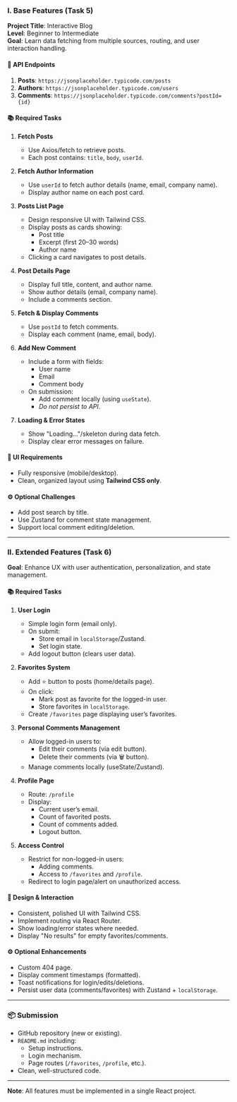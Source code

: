 ### **I. Base Features (Task 5)**

**Project Title**: Interactive Blog  
**Level**: Beginner to Intermediate  
**Goal**: Learn data fetching from multiple sources, routing, and user interaction handling.

#### 🔗 **API Endpoints**

1. **Posts**: `https://jsonplaceholder.typicode.com/posts`
2. **Authors**: `https://jsonplaceholder.typicode.com/users`
3. **Comments**: `https://jsonplaceholder.typicode.com/comments?postId={id}`

#### 📚 **Required Tasks**

1. **Fetch Posts**

   - Use Axios/fetch to retrieve posts.
   - Each post contains: `title`, `body`, `userId`.

2. **Fetch Author Information**

   - Use `userId` to fetch author details (name, email, company name).
   - Display author name on each post card.

3. **Posts List Page**

   - Design responsive UI with Tailwind CSS.
   - Display posts as cards showing:
     - Post title
     - Excerpt (first 20–30 words)
     - Author name
   - Clicking a card navigates to post details.

4. **Post Details Page**

   - Display full title, content, and author name.
   - Show author details (email, company name).
   - Include a comments section.

5. **Fetch & Display Comments**

   - Use `postId` to fetch comments.
   - Display each comment (name, email, body).

6. **Add New Comment**

   - Include a form with fields:
     - User name
     - Email
     - Comment body
   - On submission:
     - Add comment locally (using `useState`).
     - _Do not persist to API_.

7. **Loading & Error States**
   - Show "Loading..."/skeleton during data fetch.
   - Display clear error messages on failure.

#### 📱 **UI Requirements**

- Fully responsive (mobile/desktop).
- Clean, organized layout using **Tailwind CSS only**.

#### ⚙️ **Optional Challenges**

- Add post search by title.
- Use Zustand for comment state management.
- Support local comment editing/deletion.

---

### **II. Extended Features (Task 6)**

**Goal**: Enhance UX with user authentication, personalization, and state management.

#### 📚 **Required Tasks**

1. **User Login**

   - Simple login form (email only).
   - On submit:
     - Store email in `localStorage`/Zustand.
     - Set login state.
   - Add logout button (clears user data).

2. **Favorites System**

   - Add ⭐ button to posts (home/details page).
   - On click:
     - Mark post as favorite for the logged-in user.
     - Store favorites in `localStorage`.
   - Create `/favorites` page displaying user’s favorites.

3. **Personal Comments Management**

   - Allow logged-in users to:
     - Edit their comments (via edit button).
     - Delete their comments (via 🗑 button).
   - Manage comments locally (useState/Zustand).

4. **Profile Page**

   - Route: `/profile`
   - Display:
     - Current user’s email.
     - Count of favorited posts.
     - Count of comments added.
     - Logout button.

5. **Access Control**
   - Restrict for non-logged-in users:
     - Adding comments.
     - Access to `/favorites` and `/profile`.
   - Redirect to login page/alert on unauthorized access.

#### 🎨 **Design & Interaction**

- Consistent, polished UI with Tailwind CSS.
- Implement routing via React Router.
- Show loading/error states where needed.
- Display "No results" for empty favorites/comments.

#### ⚙️ **Optional Enhancements**

- Custom 404 page.
- Display comment timestamps (formatted).
- Toast notifications for login/edits/deletions.
- Persist user data (comments/favorites) with Zustand + `localStorage`.

---

### **📦 Submission**

- GitHub repository (new or existing).
- `README.md` including:
  - Setup instructions.
  - Login mechanism.
  - Page routes (`/favorites`, `/profile`, etc.).
- Clean, well-structured code.

---

**Note**: All features must be implemented in a single React project.
